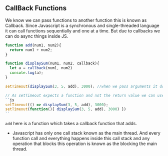 ## CallBack Functions 
We know we can pass functions to another function this is known as Callback. 
Since Javascript is a synchronous and single-threaded language it can call functions sequentially and one at a time. But due to callbacks we can do async things inside JS. 
```js
function add(num1, num2){
  return num1 + num2;
}

function displaySum(num1, num2, callback){
  let a = callback(num1, num2)
  console.log(a);
}

setTimeout(displaySum(3, 5, add), 3000); //when we pass arguments it does not behave as timeout 

// As setTimeout expects a function and not the return value we can use arrow functions or a simple callback
``js
setTimeout(() => displaySum(3, 5, add), 3000);
setTimeout(function(){ displaySum(3, 5, add), 3000) })
``
```

``add`` here is a function which takes a callback function that adds. 

- Javascript has only one call stack known as the main thread. And every function call and everything happens inside this call stack and any operation that blocks this operation is known as the blocking the main thread. 
